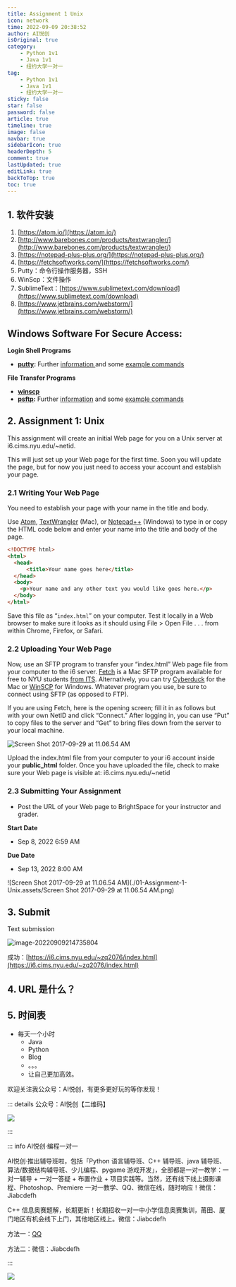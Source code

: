 ```yaml
---
title: Assignment 1 Unix
icon: network
time: 2022-09-09 20:38:52
author: AI悦创
isOriginal: true
category: 
    - Python 1v1
    - Java 1v1
    - 纽约大学一对一
tag:
    - Python 1v1
    - Java 1v1
    - 纽约大学一对一
sticky: false
star: false
password: false
article: true
timeline: true
image: false
navbar: true
sidebarIcon: true
headerDepth: 5
comment: true
lastUpdated: true
editLink: true
backToTop: true
toc: true
---
```


## 1. 软件安装

1. [https://atom.io/](https://atom.io/)
2. [http://www.barebones.com/products/textwrangler/](http://www.barebones.com/products/textwrangler/)
3. [https://notepad-plus-plus.org/](https://notepad-plus-plus.org/)
4. [https://fetchsoftworks.com/](https://fetchsoftworks.com/)
5. Putty：命令行操作服务器，SSH
6. WinScp：文件操作
7. SublimeText：[https://www.sublimetext.com/download](https://www.sublimetext.com/download)
8. [https://www.jetbrains.com/webstorm/](https://www.jetbrains.com/webstorm/)

## Windows Software For Secure Access:

**Login Shell Programs**

- **[putty](https://www.chiark.greenend.org.uk/~sgtatham/putty/latest.html):** Further [information ](http://the.earth.li/~sgtatham/putty/0.53b/htmldoc/)and some [example commands](https://cims.nyu.edu/webapps/content/systems/userservices/netaccess/secure#putty)

**File Transfer Programs**

- **[winscp](https://winscp.net/)**
- **[psftp](https://www.chiark.greenend.org.uk/~sgtatham/putty/latest.html):** Further [information](http://the.earth.li/~sgtatham/putty/0.53b/htmldoc/Chapter6.html#6) and some [example commands](https://cims.nyu.edu/webapps/content/systems/userservices/netaccess/secure#psftp)

## 2. Assignment 1: Unix

This assignment will create an initial Web page for you on a Unix server at i6.cims.nyu.edu/~netid.

This will just set up your Web page for the first time. Soon you will update the page, but for now you just need to access your account and establish your page.

### 2.1 Writing Your Web Page

You need to establish your page with your name in the title and body.

Use [Atom](https://atom.io/), [TextWrangler](http://www.barebones.com/products/textwrangler/) (Mac), or [Notepad++](http://notepad-plus-plus.org/) (Windows) to type in or copy the HTML code below and enter your name into the title and body of the page.

```html
<!DOCTYPE html>
<html>
  <head>
      <title>Your name goes here</title>
  </head>
  <body>
    <p>Your name and any other text you would like goes here.</p>
  </body>
</html>
```

Save this file as “`index.html`” on your computer. Test it locally in a Web browser to make sure it looks as it should using File > Open File . . . from within Chrome, Firefox, or Safari.

### 2.2 Uploading Your Web Page

Now, use an SFTP program to transfer your “index.html” Web page file from your computer to the i6 server. [Fetch](https://fetchsoftworks.com/) is a Mac SFTP program available for free to NYU students [from ITS](https://www.nyu.edu/its/software/#fetch). Alternatively, you can try [Cyberduck](http://cyberduck.ch/) for the Mac or [WinSCP](http://winscp.net/) for Windows. Whatever program you use, be sure to connect using SFTP (as opposed to FTP).

If you are using Fetch, here is the opening screen; fill it in as follows but with your own NetID and click “Connect.” After logging in, you can use “Put” to copy files to the server and “Get” to bring files down from the server to your local machine.

![Screen Shot 2017-09-29 at 11.06.54 AM](./01-Assignment-1-Unix.assets/Screen-Shot-2017-09-29-at-11.06.54-AM-1024x820.png)

Upload the index.html file from your computer to your i6 account inside your **public_html** folder. Once you have uploaded the file, check to make sure your Web page is visible at: i6.cims.nyu.edu/~netid

### 2.3 Submitting Your Assignment

- Post the URL of your Web page to BrightSpace for your instructor and grader.

**Start Date**

- Sep 8, 2022 6:59 AM

**Due Date**

- Sep 13, 2022 8:00 AM

![Screen Shot 2017-09-29 at 11.06.54 AM](./01-Assignment-1-Unix.assets/Screen Shot 2017-09-29 at 11.06.54 AM.png)

## 3. Submit

Text submission

![image-20220909214735804](./01-Assignment-1-Unix.assets/image-20220909214735804.png)

成功：[https://i6.cims.nyu.edu/~zq2076/index.html](https://i6.cims.nyu.edu/~zq2076/index.html)

## 4. URL 是什么？

## 5. 时间表

- 每天一个小时
    - Java
    - Python
    - Blog
    - 。。。
    - 让自己更加高效。

欢迎关注我公众号：AI悦创，有更多更好玩的等你发现！

::: details 公众号：AI悦创【二维码】

![](/gzh.jpg)

:::

::: info AI悦创·编程一对一

AI悦创·推出辅导班啦，包括「Python 语言辅导班、C++ 辅导班、java 辅导班、算法/数据结构辅导班、少儿编程、pygame 游戏开发」，全部都是一对一教学：一对一辅导 + 一对一答疑 + 布置作业 + 项目实践等。当然，还有线下线上摄影课程、Photoshop、Premiere 一对一教学、QQ、微信在线，随时响应！微信：Jiabcdefh

C++ 信息奥赛题解，长期更新！长期招收一对一中小学信息奥赛集训，莆田、厦门地区有机会线下上门，其他地区线上。微信：Jiabcdefh

方法一：[QQ](http://wpa.qq.com/msgrd?v=3&uin=1432803776&site=qq&menu=yes)

方法二：微信：Jiabcdefh

:::

![](/zsxq.jpg)
